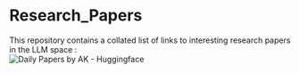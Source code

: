 # Research_Papers
This repository contains a collated list of links to interesting research papers in the LLM space : <br/>
![Daily Papers by AK - Huggingface](https://huggingface.co/papers)
